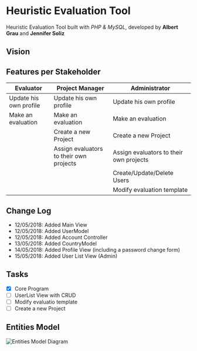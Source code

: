 # Heuristic Evaluation Tool
Heuristic Evaluation Tool built with *PHP & MySQL*, developed by **Albert Grau** and **Jennifer Soliz**

## Vision


## Features per Stakeholder

| Evaluator                     | Project Manager                         | Administrator
| ----------------------------- | --------------------------------------- | --------------------------------------- |
| Update his own profile        | Update his own profile                  | Update his own profile                  |
| Make an evaluation            | Make an evaluation                      | Make an evaluation                      |
|                               | Create a new Project                    | Create a new Project                    |
|                               | Assign evaluators to their own projects | Assign evaluators to their own projects |
|                               |                                         | Create/Update/Delete Users              |
|                               |                                         | Modify evaluation template              |

## Change Log
- 12/05/2018: Added Main View
- 12/05/2018: Added UserModel
- 12/05/2018: Added Account Controller
- 13/05/2018: Added CountryModel
- 14/05/2018: Added Profile View (including a password change form)
- 15/05/2018: Added User List View (Admin)

## Tasks
- [x] Core Program
- [ ] UserList View with CRUD
- [ ] Modify evaluatio template
- [ ] Create a new Project

## Entities Model
![Entities Model Diagram](http://www.plantuml.com/plantuml/png/XL9HQniz47o_Nx6Vyn0VEB7vqj9YZ8anILj86p1fNveGvDFQjqGdNRLIdQFqltUbd9q42hqNIREZcTNidNDGFiJ65CSGRUMQ1cs0K2COiWXhD6u7j87EnMEF49di5eJMne0UTXHgKE0na5MWYLkZEb7Y1xAjyge1tHASJIR5VnetIV16hGqEhMfmf96h4YgZc241e1W62Hp0R0R3cz7HvUL2lXBcSz7S9NVfo1aD6-UXzTGety439iUjHxJIc74-LwEb7n6beAoMWqRFbVEOQzQ5UnkDEJJLIzsBrF2nXDbw_ZWRh-VxUY-MIzbXcjqIAHyFn8DofiP4YAbr9tbw26hBe7ugCYc3gU0pci_690onLDN3T7bzTRsQxrL7i9Dhs3-Av6w_pM79MeV6z53bT7hiC4UsN9QoPyIfK48x7OzbB3OD-LGcDyw98v-cwqUV9PIY9etGOAYTvgS31t5seMkH2z526oXGsZ_DBpBw4GpISck7NsK1ilcluKwkDkMWX5_5orX9b_3foyt5XujLaL9wYiaxWw_n3FTvOoDPbILyMwoM7nUhxs_UtZrpMiMySru_by_-loisv3daV5vUCkelu1RJNt4mpq_i3entaxkYSj46_uo9_kzz0drDGkXtaiCLSG2tWML62FdVCUId4BlofSchLjzFigiCmQDHWPpbcbekKlPmSWBx9gSmM406YK6oeQr5VMk30sTnpneKvsXrRCmV)
